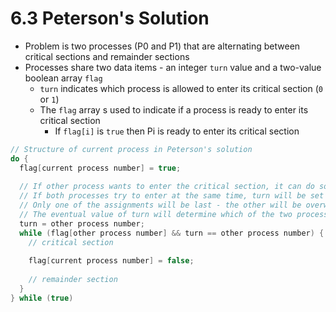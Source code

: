 # 6.3 Peterson's Solution

* Problem is two processes (P0 and P1) that are alternating between critical sections and remainder sections
* Processes share two data items - an integer `turn` value and a two-value boolean array `flag`
  * `turn` indicates which process is allowed to enter its critical section (`0` or `1`)
  * The `flag` array s used to indicate if a process is ready to enter its critical section
    * If `flag[i]` is `true` then Pi is ready to enter its critical section

```java
// Structure of current process in Peterson's solution
do {
  flag[current process number] = true;
  
  // If other process wants to enter the critical section, it can do so
  // If both processes try to enter at the same time, turn will be set to both i and j at roughly the same time
  // Only one of the assignments will be last - the other will be overwritten
  // The eventual value of turn will determine which of the two processes is allowed to enter its critical section first
  turn = other process number;
  while (flag[other process number] && turn == other process number) {
    // critical section
    
    flag[current process number] = false;
    
    // remainder section
  }
} while (true)
```

